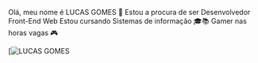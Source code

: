 Olá, meu nome é LUCAS GOMES 👋
Estou a procura de ser Desenvolvedor Front-End Web
Estou cursando Sistemas de informação 🎓📚
Gamer nas horas vagas 🎮

[![LUCAS GOMES](https://url.da.imagem.com "Título opcional")

